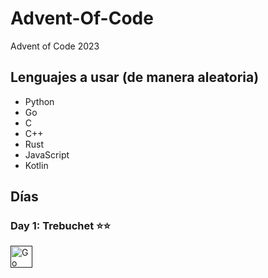 # Advent-Of-Code
 Advent of Code 2023

## Lenguajes a usar (de manera aleatoria)
- Python
- Go
- C 
- C++
- Rust
- JavaScript
- Kotlin

## Días
### Day 1: Trebuchet ⭐⭐
[<img align="left" alt="Go" width="35px" src="https://cdn.jsdelivr.net/gh/devicons/devicon/icons/c/c-original.svg" style="padding-right:10px;" />]()
